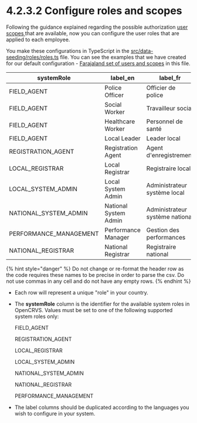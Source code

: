 # 4.2.3.2 Configure roles and scopes

Following the guidance explained regarding the possible authorization [user scopes ](../../../../product-specifications/users/)that are available, now you can configure the user roles that are applied to each employee.

You make these configurations in TypeScript in the [src/data-seeding/roles/roles.ts](https://github.com/opencrvs/opencrvs-countryconfig/blob/3887d6766b6e28faa99ffb19610ab1899d05cac4/src/data-seeding/roles/roles.ts#L10) file.  You can see the examples that we have created for our default configuration - [Farajaland set of users and scopes](../../../../default-configuration/opencrvs-configuration-in-farajaland/user-role-mapping.md) in this file.

| systemRole              | label\_en             | label\_fr                       |
| ----------------------- | --------------------- | ------------------------------- |
| FIELD\_AGENT            | Police Officer        | Officier de police              |
| FIELD\_AGENT            | Social Worker         | Travailleur social              |
| FIELD\_AGENT            | Healthcare Worker     | Personnel de santé              |
| FIELD\_AGENT            | Local Leader          | Leader local                    |
| REGISTRATION\_AGENT     | Registration Agent    | Agent d'enregistrement          |
| LOCAL\_REGISTRAR        | Local Registrar       | Registraire local               |
| LOCAL\_SYSTEM\_ADMIN    | Local System Admin    | Administrateur système local    |
| NATIONAL\_SYSTEM\_ADMIN | National System Admin | Administrateur système national |
| PERFORMANCE\_MANAGEMENT | Performance Manager   | Gestion des performances        |
| NATIONAL\_REGISTRAR     | National Registrar    | Registraire national            |

{% hint style="danger" %}
Do not change or re-format the header row as the code requires these names to be precise in order to parse the csv. Do not use commas in any cell and do not have any empty rows.
{% endhint %}

* Each row will represent a unique "role" in your country.
*   The **systemRole** column is the identifier for the available system roles in OpenCRVS.  Values must be set to one of the following supported system roles only:

    FIELD\_AGENT

    REGISTRATION\_AGENT

    LOCAL\_REGISTRAR

    LOCAL\_SYSTEM\_ADMIN

    NATIONAL\_SYSTEM\_ADMIN

    NATIONAL\_REGISTRAR

    PERFORMANCE\_MANAGEMENT
* The label columns should be duplicated according to the languages you wish to configure in your system.&#x20;
